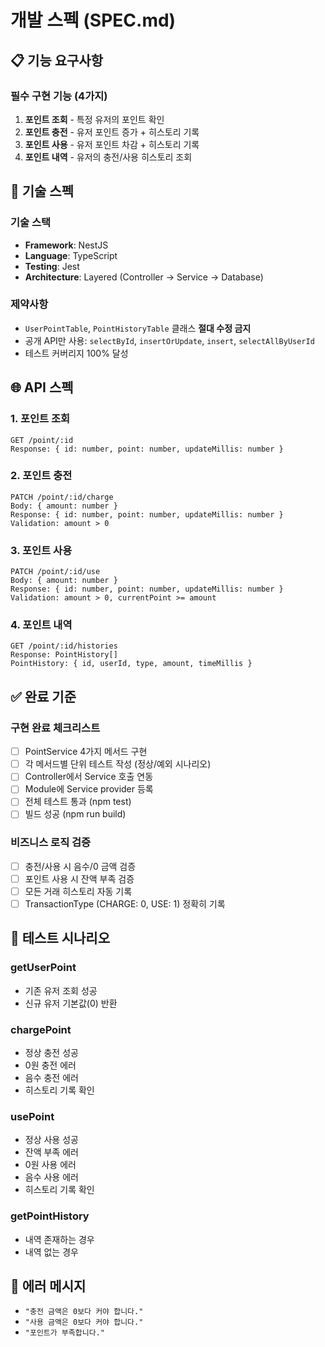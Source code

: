 # 개발 스펙 (SPEC.md)

## 📋 기능 요구사항

### 필수 구현 기능 (4가지)
1. **포인트 조회** - 특정 유저의 포인트 확인
2. **포인트 충전** - 유저 포인트 증가 + 히스토리 기록  
3. **포인트 사용** - 유저 포인트 차감 + 히스토리 기록
4. **포인트 내역** - 유저의 충전/사용 히스토리 조회

## 🔨 기술 스펙

### 기술 스택
- **Framework**: NestJS
- **Language**: TypeScript
- **Testing**: Jest
- **Architecture**: Layered (Controller → Service → Database)

### 제약사항
- `UserPointTable`, `PointHistoryTable` 클래스 **절대 수정 금지**
- 공개 API만 사용: `selectById`, `insertOrUpdate`, `insert`, `selectAllByUserId`
- 테스트 커버리지 100% 달성

## 🌐 API 스펙

### 1. 포인트 조회
```http
GET /point/:id
Response: { id: number, point: number, updateMillis: number }
```

### 2. 포인트 충전
```http
PATCH /point/:id/charge
Body: { amount: number }
Response: { id: number, point: number, updateMillis: number }
Validation: amount > 0
```

### 3. 포인트 사용
```http
PATCH /point/:id/use  
Body: { amount: number }
Response: { id: number, point: number, updateMillis: number }
Validation: amount > 0, currentPoint >= amount
```

### 4. 포인트 내역
```http
GET /point/:id/histories
Response: PointHistory[]
PointHistory: { id, userId, type, amount, timeMillis }
```

## ✅ 완료 기준

### 구현 완료 체크리스트
- [ ] PointService 4가지 메서드 구현
- [ ] 각 메서드별 단위 테스트 작성 (정상/예외 시나리오)
- [ ] Controller에서 Service 호출 연동
- [ ] Module에 Service provider 등록
- [ ] 전체 테스트 통과 (npm test)
- [ ] 빌드 성공 (npm run build)

### 비즈니스 로직 검증
- [ ] 충전/사용 시 음수/0 금액 검증
- [ ] 포인트 사용 시 잔액 부족 검증  
- [ ] 모든 거래 히스토리 자동 기록
- [ ] TransactionType (CHARGE: 0, USE: 1) 정확히 기록

## 🧪 테스트 시나리오

### getUserPoint
- 기존 유저 조회 성공
- 신규 유저 기본값(0) 반환

### chargePoint  
- 정상 충전 성공
- 0원 충전 에러
- 음수 충전 에러
- 히스토리 기록 확인

### usePoint
- 정상 사용 성공  
- 잔액 부족 에러
- 0원 사용 에러
- 음수 사용 에러
- 히스토리 기록 확인

### getPointHistory
- 내역 존재하는 경우
- 내역 없는 경우

## 🚨 에러 메시지
- `"충전 금액은 0보다 커야 합니다."`
- `"사용 금액은 0보다 커야 합니다."`  
- `"포인트가 부족합니다."`